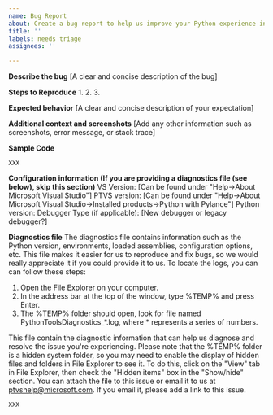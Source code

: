```yaml
---
name: Bug Report
about: Create a bug report to help us improve your Python experience in Visual Studio
title: ''
labels: needs triage
assignees: ''

---
```


**Describe the bug**
[A clear and concise description of the bug]

**Steps to Reproduce**
1.
2.
3.

**Expected behavior**
[A clear and concise description of your expectation]

**Additional context and screenshots**
[Add any other information such as screenshots, error message, or stack trace]

**Sample Code**
```
XXX
```

**Configuration information (If you are providing a diagnostics file (see below), skip this section)**
VS Version: [Can be found under "Help->About Microsoft Visual Studio"]
PTVS version: [Can be found under "Help->About Microsoft Visual Studio->Installed products->Python with Pylance"]
Python version:
Debugger Type (if applicable): [New debugger or legacy debugger?]

**Diagnostics file**
The diagnostics file contains information such as the Python version, environments, loaded assemblies, configuration options, etc. This file makes it easier for us to reproduce and fix bugs, so we would really appreciate it if you could provide it to us. To locate the logs, you can can follow these steps:
1. Open the File Explorer on your computer.
2. In the address bar at the top of the window, type %TEMP% and press Enter.
3. The %TEMP% folder should open, look for file named PythonToolsDiagnostics_*.log, where * represents a series of numbers.

This file contain the diagnostic information that can help us diagnose and resolve the issue you're experiencing.
Please note that the %TEMP% folder is a hidden system folder, so you may need to enable the display of hidden files and folders in File Explorer to see it. To do this, click on the "View" tab in File Explorer, then check the "Hidden items" box in the "Show/hide" section.
You can attach the file to this issue or email it to us at ptvshelp@microsoft.com. If you email it, please add a link to this issue.
```
XXX
```
